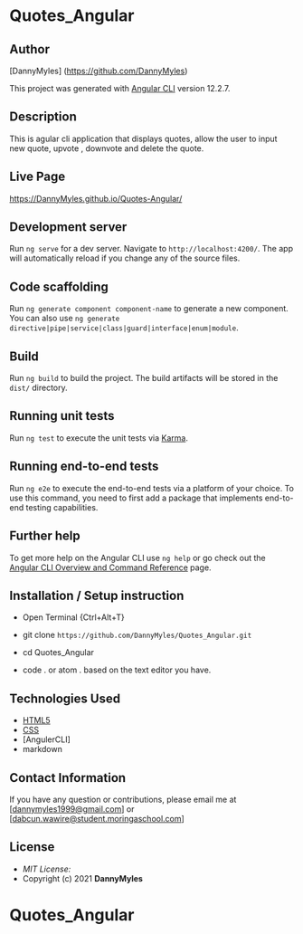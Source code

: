 # Quotes_Angular

## Author

[DannyMyles] (https://github.com/DannyMyles)

This project was generated with [Angular CLI](https://github.com/angular/angular-cli) version 12.2.7.

## Description

This is agular cli application that displays quotes, allow the user to input new quote, upvote , downvote and delete the quote.

## Live Page
https://DannyMyles.github.io/Quotes-Angular/

## Development server

Run `ng serve` for a dev server. Navigate to `http://localhost:4200/`. The app will automatically reload if you change any of the source files.

## Code scaffolding

Run `ng generate component component-name` to generate a new component. You can also use `ng generate directive|pipe|service|class|guard|interface|enum|module`.

## Build

Run `ng build` to build the project. The build artifacts will be stored in the `dist/` directory.

## Running unit tests

Run `ng test` to execute the unit tests via [Karma](https://karma-runner.github.io).

## Running end-to-end tests

Run `ng e2e` to execute the end-to-end tests via a platform of your choice. To use this command, you need to first add a package that implements end-to-end testing capabilities.

## Further help

To get more help on the Angular CLI use `ng help` or go check out the [Angular CLI Overview and Command Reference](https://angular.io/cli) page.

## Installation / Setup instruction
* Open Terminal {Ctrl+Alt+T}

* git clone ```https://github.com/DannyMyles/Quotes_Angular.git```

* cd Quotes_Angular

* code . or atom . based on the text editor you have.

## Technologies Used
* [HTML5](https://github.com/topics/html5)
* [CSS](https://github.com/topics/css3)
* [AngulerCLI]
* markdown

## Contact Information 

If you have any question or contributions, please email me at [dannymyles1999@gmail.com] or [dabcun.wawire@student.moringaschool.com]

## License
* *MIT License:*
* Copyright (c) 2021 
 **DannyMyles** 
# Quotes_Angular
